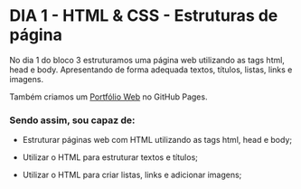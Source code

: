 # DIA 1 - HTML & CSS - Estruturas de página

No dia 1 do bloco 3 estruturamos uma página web utilizando as tags html, head e body. Apresentando de forma adequada textos, títulos, listas, links e imagens.

Também criamos um [Portfólio Web](https://leandrochs.github.io/) no GitHub Pages.


### Sendo assim, sou capaz de:

* Estruturar páginas web com HTML utilizando as tags html, head e body;

* Utilizar o HTML para estruturar textos e títulos;

* Utilizar o HTML para criar listas, links e adicionar imagens;
